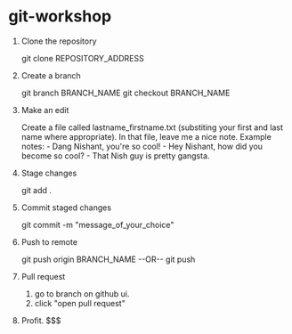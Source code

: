 git-workshop
============
1. Clone the repository

	git clone REPOSITORY_ADDRESS

2. Create a branch

	git branch BRANCH_NAME
	git checkout BRANCH_NAME

3. Make an edit
	
	Create a file called lastname_firstname.txt (substiting your first and last name where appropriate).
	In that file, leave me a nice note. 
	Example notes:
		- Dang Nishant, you're so cool!
		- Hey Nishant, how did you become so cool?
		- That Nish guy is pretty gangsta.

4. Stage changes

	git add .

5. Commit staged changes

	git commit -m "message_of_your_choice"

6. Push to remote

	git push origin BRANCH_NAME
			--OR--
	git push

7. Pull request

	1. go to branch on github ui.
	2. click "open pull request"

8. Profit. $$$
